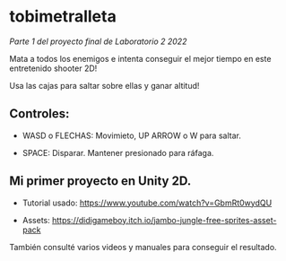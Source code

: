 # tobimetralleta
_Parte 1 del proyecto final de Laboratorio 2 2022_

Mata a todos los enemigos e intenta conseguir el mejor tiempo en este entretenido shooter 2D!

Usa las cajas para saltar sobre ellas y ganar altitud!

## Controles:

- WASD o FLECHAS: Movimieto, UP ARROW o W para saltar.

- SPACE: Disparar. Mantener presionado para ráfaga.

## Mi primer proyecto en Unity 2D.

- Tutorial usado: https://www.youtube.com/watch?v=GbmRt0wydQU

- Assets: https://didigameboy.itch.io/jambo-jungle-free-sprites-asset-pack

También consulté varios videos y manuales para conseguir el resultado.
